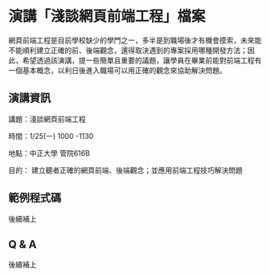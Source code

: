 ﻿# 演講「淺談網頁前端工程」檔案

網頁前端工程是目前學校缺少的學門之一，多半是到職場後才有機會摸索，未來能不能順利建立正確的前、後端觀念，還得取決遇到的專案採用哪種開發方法；因此，希望透過該演講，提一些簡單且重要的議題，讓學員在畢業前能對前端工程有一個基本概念，以利日後進入職場可以用正確的觀念來協助解決問題。

## 演講資訊
講題：淺談網頁前端工程 

時間：1/25(一) 1000 -1130 

地點：中正大學 管院616B 

目的：
建立聽者正確的網頁前端、後端觀念；並應用前端工程技巧解決問題


## 範例程式碼

後續補上


## Q & A

後續補上